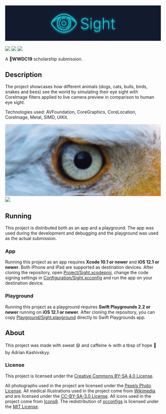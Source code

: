 ![](Artwork/banner.png)

![](https://img.shields.io/badge/status-submitted-yellow.svg)
![](https://img.shields.io/badge/swift-4.2-orange.svg)
![](https://img.shields.io/badge/license-CC--BY--SA--4.0-blue.svg)

A **WWDC19** scholarship submission.

## Description

The project showcases how different animals (dogs, cats, bulls, birds, snakes and bees) see the world by simulating their eye sight with CoreImage filters applied to live camera preview in comparison to human eye sight.

Technologies used: AVFoundation, CoreGraphics, CoreLocation, CoreImage, Metal, SIMD, UIKit.

![](Artwork/preview-1.gif)
![](Artwork/preview-2.gif)

## Running

This project is distributed both as an app and a playground. The app was used during the development and debugging and the playground was used as the actual submission.

### App

Running this project as an app requires **Xcode 10.1 or newer** and **iOS 12.1 or newer**. Both iPhone and iPad are supported as destination devices. After cloning the repository, open [Project/Sight.xcodeproj](Project), change the code signing settings in [Configuration/Sight.xcconfig](Configuration/Sight.xcconfig) and run the app on your destination device.

### Playground

Running this project as a playground requires **Swift Playgrounds 2.2 or newer** running on **iOS 12.1 or newer**. After cloning the repository, you can copy [Playground/Sight.playground](Playground) directly to Swift Playgrounds app.

## About

This project was made with sweat 😪 and caffeine ☕️ with a tbsp of hope 🤞 by Adrian Kashivskyy.

### License

This project is licensed under the [Creative Commons BY-SA 4.0 License](LICENSE.txt).

All photographs used in the project are licensed under the [Pexels Photo License](https://www.pexels.com/photo-license/). All medical illustrations used in the project come from [Wikimedia](https://commons.wikimedia.org/wiki/Main_Page) and are licensed under the [CC-BY-SA-3.0 License](https://creativecommons.org/licenses/by-sa/3.0/). All icons used in the project come from [Icons8](https://icons8.com). The redistribution of [xcconfigs](https://github.com/netguru/xcconfigs) is licensed under the [MIT License](https://github.com/netguru/xcconfigs/blob/master/LICENSE.md).
